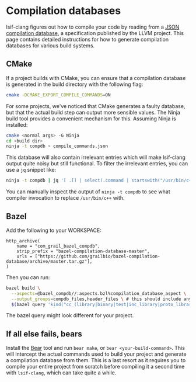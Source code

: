 # Compilation databases

lsif-clang figures out how to compile your code by reading from a [JSON compilation database](http://clang.llvm.org/docs/JSONCompilationDatabase.html), a specification published by the LLVM project. This page contains detailed instructions for how to generate compilation databases for various build systems.

## CMake

If a project builds with CMake, you can ensure that a compilation database is generated in the build directory with the following flag:
```sh
cmake -DCMAKE_EXPORT_COMPILE_COMMANDS=ON
```

For some projects, we've noticed that CMake generates a faulty database, but that the actual build step can output more sensible values. The Ninja build tool provides a convenient mechanism for this. Assuming Ninja is installed:

```sh
cmake <normal args> -G Ninja
cd <build dir>
ninja -t compdb > compile_commands.json
```

This database will also contain irrelevant entries which will make lsif-clang output quite noisy but still functional. To filter the irrelevant entries, you can use a `jq` snippet like:
```sh
ninja -t compdb | jq '[ .[] | select(.command | startswith("/usr/bin/c++")) ] > compile_commands.json'
```
You can manually inspect the output of `ninja -t compdb` to see what compiler invocation to replace `/usr/bin/c++` with.


## Bazel

Add the following to your WORKSPACE:
```skylark
http_archive(
    name = "com_grail_bazel_compdb",
    strip_prefix = "bazel-compilation-database-master",
    urls = ["https://github.com/grailbio/bazel-compilation-database/archive/master.tar.gz"],
)
```

Then you can run:
```bash
bazel build \
  --aspects=@bazel_compdb//:aspects.bzl%compilation_database_aspect \
  --output_groups=compdb_files,header_files \ # this should include any generated outputs needed for cpp compilation
  $(bazel query 'kind("cc_(library|binary|test|inc_library|proto_library)", //...)')
```
The bazel query might look different for your project.


## If all else fails, bears

Install the [Bear](https://github.com/rizsotto/Bear) tool and run `bear make`, or `bear <your-build-command>`. This will intercept the actual commands used to build your project and generate a compilation database from them. This is a last resort as it requires you to compile your entire project from scratch before compiling it a second time with `lsif-clang`, which can take quite a while.

